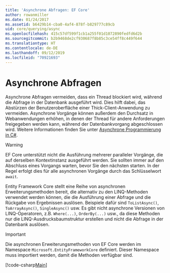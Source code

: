 ```yaml
---
title: 'Asynchrone Abfragen: EF Core'
author: rowanmiller
ms.date: 01/24/2017
ms.assetid: b6429b14-cba0-4af4-878f-b829777c89cb
uid: core/querying/async
ms.openlocfilehash: 415c57df599f1cb1a255f01d1072890fedfd6d2b
ms.sourcegitcommit: b2b9468de2cf930687f8b85c3ce54ff8c449f644
ms.translationtype: HT
ms.contentlocale: de-DE
ms.lasthandoff: 09/12/2019
ms.locfileid: "70921693"
---
```

# <a name="asynchronous-queries"></a>Asynchrone Abfragen

Asynchrone Abfragen vermeiden, dass ein Thread blockiert wird, während die Abfrage in der Datenbank ausgeführt wird. Dies hilft dabei, das Abstürzen der Benutzeroberfläche einer Thick-Client-Anwendung zu vermeiden. Asynchrone Vorgänge können außerdem den Durchsatz in Webanwendungen erhöhen, in denen der Thread für andere Anforderungen freigegeben werden kann, während der Datenbankvorgang abgeschlossen wird. Weitere Informationen finden Sie unter [Asynchrone Programmierung in C#](https://docs.microsoft.com/dotnet/csharp/async).

> [!WARNING]  
> EF Core unterstützt nicht die Ausführung mehrerer paralleler Vorgänge, die auf derselben Kontextinstanz ausgeführt werden. Sie sollten immer auf den Abschluss eines Vorgangs warten, bevor Sie den nächsten starten. In der Regel erfolgt dies für alle asynchronen Vorgänge durch das Schlüsselwort `await`.

Entity Framework Core stellt eine Reihe von asynchronen Erweiterungsmethoden bereit, die alternativ zu den LINQ-Methoden verwendet werden können, die die Ausführung einer Abfrage und die Rückgabe von Ergebnissen auslösen. Beispiele dafür sind `ToListAsync()`, `ToArrayAsync()`, `SingleAsync()` usw. Es gibt nicht asynchrone Versionen von LINQ-Operatoren, z.B. `Where(...)`, `OrderBy(...)` usw., da diese Methoden nur die LINQ-Ausdrucksbaumstruktur erstellen und nicht die Abfrage in der Datenbank auslösen.

> [!IMPORTANT]  
> Die asynchronen Erweiterungsmethoden von EF Core werden im Namespace `Microsoft.EntityFrameworkCore` definiert. Dieser Namespace muss importiert werden, damit die Methoden verfügbar sind.

[!code-csharp[Main](../../../samples/core/Querying/Async/Sample.cs#Sample)]
